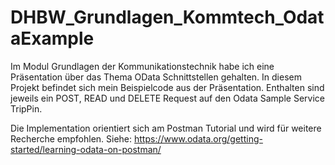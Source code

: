# DHBW_Grundlagen_Kommtech_OdataExample
Im Modul Grundlagen der Kommunikationstechnik habe ich eine Präsentation über das Thema OData Schnittstellen gehalten. In diesem Projekt befindet sich mein Beispielcode aus der Präsentation. Enthalten sind jeweils ein POST, READ und DELETE Request auf den Odata Sample Service TripPin.

Die Implementation orientiert sich am Postman Tutorial und wird für weitere Recherche empfohlen.
Siehe: https://www.odata.org/getting-started/learning-odata-on-postman/
